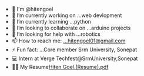 

- 👦 I'm @hitengoel
- 🔭 I’m currently working on ...web devlopment 
- 🌱 I’m currently learning ...python
- 👯 I’m looking to collaborate on ...arduino projects
- 🤔 I’m looking for help with ...robotics 
- 📫 How to reach me: ...hitengoel01@gmail.com
- ⚡ Fun fact: ...Core member Srm University, Sonepat
- 💻 Intern at Verge Techfest@SrmUniversity,Sonepat
- 👩‍🎓   My Resume[Hiten Goel.(Resume).pdf](https://github.com/Hitengoel/hitengoel/files/7022099/Hiten.Goel.Resume.pdf)
